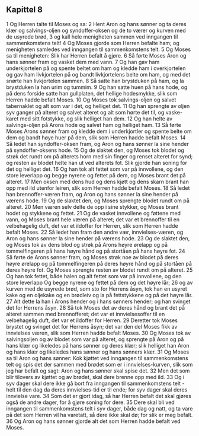 ## Kapittel 8

1 Og Herren talte til Moses og sa:
2 Hent Aron og hans sønner og ta deres klær og salvings-oljen og syndoffer-oksen og de to værer og kurven med de usyrede brød,
3 og kall hele menigheten sammen ved inngangen til sammenkomstens telt!
4 Og Moses gjorde som Herren befalte ham; og menigheten samledes ved inngangen til sammenkomstens telt.
5 Og Moses sa til menigheten: Slik har Herren befalt å gjøre.
6 Så førte Moses Aron og hans sønner fram og vasket dem med vann.
7 Og han gav ham underkjortelen på og spente beltet om ham og kledde ham i overkjortelen og gav ham livkjortelen på og bandt livkjortelens belte om ham, og med det snørte han livkjortelen sammen.
8 Så satte han brystduken på ham, og la brystduken la han urim og tummim.
9 Og han satte huen på hans hode, og på dens forside satte han gullplaten, det hellige hodesmykke, slik som Herren hadde befalt Moses.
10 Og Moses tok salvings-oljen og salvet tabernaklet og alt som var i det, og helliget det.
11 Og han sprengte av oljen syv ganger på alteret og salvet alteret og alt som hørte det til, og vaske-karet med sitt fotstykke, og slik helliget han dem.
12 Og han helte av salvings-oljen på Arons hode og salvet ham og helliget ham.
13 Så førte Moses Arons sønner fram og kledde dem i underkjortler og spente belte om dem og bandt høye huer på dem, slik som Herren hadde befalt Moses.
14 Så ledet han syndoffer-oksen fram, og Aron og hans sønner la sine hender på syndoffer-oksens hode.
15 Og de slaktet den, og Moses tok blodet og strøk det rundt om på alterets horn med sin finger og renset alteret for synd; og resten av blodet helte han ut ved alterets fot. Slik gjorde han soning for det og helliget det.
16 Og han tok alt fettet som var på innvollene, og den store leverlapp og begge nyrene og fettet på dem, og Moses brant det på alteret.
17 Men oksen med dens hud og dens kjøtt og dens skarn brant han opp med ild utenfor leiren, slik som Herren hadde befalt Moses.
18 Så ledet han brennoffer-væren fram, og Aron og hans sønner la sine hender på værens hode.
19 Og de slaktet den, og Moses sprengte blodet rundt om på alteret.
20 Men væren selv delte de opp i sine stykker, og Moses brant hodet og stykkene og fettet.
21 Og de vasket innvollene og føttene med vann, og Moses brant hele væren på alteret; det var et brennoffer til en velbehagelig duft, det var et ildoffer for Herren, slik som Herren hadde befalt Moses.
22 Så ledet han fram den andre vær, innvielses-væren, og Aron og hans sønner la sine hender på værens hode.
23 Og de slaktet den, og Moses tok av dens blod og strøk på Arons høyre ørelapp og på tommelfingeren på hans høyre hånd og på stortåen på hans høyre fot.
24 Så førte de Arons sønner fram, og Moses strøk noe av blodet på deres høyre ørelapp og på tommelfingeren på deres høyre hånd og på stortåen på deres høyre fot. Og Moses sprengte resten av blodet rundt om på alteret.
25 Og han tok fettet, både halen og alt fettet som var på innvollene, og den store leverlapp Og begge nyrene og fettet på dem og det høyre lår;
26 og av kurven med de usyrede brød, som sto for Herrens åsyn, tok han en usyret kake og en oljekake og en brødleiv og la på fettstykkene og på det høyre lår.
27 Alt dette la han i Arons hender og i hans sønners hender; og han svinget det for Herrens åsyn.
28 Så tok Moses det av deres hånd og brant det på alteret sammen med brennofferet; det var et innvielsesoffer til en velbehagelig duft, det var et ildoffer for Herren.
29 Deretter tok Moses brystet og svinget det for Herrens åsyn; det var den del Moses fikk av innvielses væren, slik som Herren hadde befalt Moses.
30 Og Moses tok av salvingsoljen og av blodet som var på alteret, og sprengte på Aron og på hans klær og likeledes på hans sønner og deres klær; slik helliget han Aron og hans klær og likeledes hans sønner og hans sønners klær.
31 Og Moses sa til Aron og hans sønner: Kok kjøttet ved inngangen til sammenkomstens telt og spis det der sammen med brødet som er i innvielses-kurven, slik som jeg har befalt og sagt: Aron og hans sønner skal spise det.
32 Men det som blir tilovers av kjøttet og av brødet, skal dere brenne opp med ild.
33 Og i syv dager skal dere ikke gå bort fra inngangen til sammenkomstens telt - helt til den dag da deres innvielses-tid er til ende; for syv dager skal deres innvielse vare.
34 Som det er gjort idag, så har Herren befalt det skal gjøres også de andre dager, for å gjøre soning for dere.
35 Dere skal bli ved inngangen til sammenkomstens telt i syv dager, både dag og natt, og ta vare på det som Herren vil ha varetatt, så dere ikke skal dø; for slik er meg befalt.
36 Og Aron og hans sønner gjorde alt det som Herren hadde befalt ved Moses.
